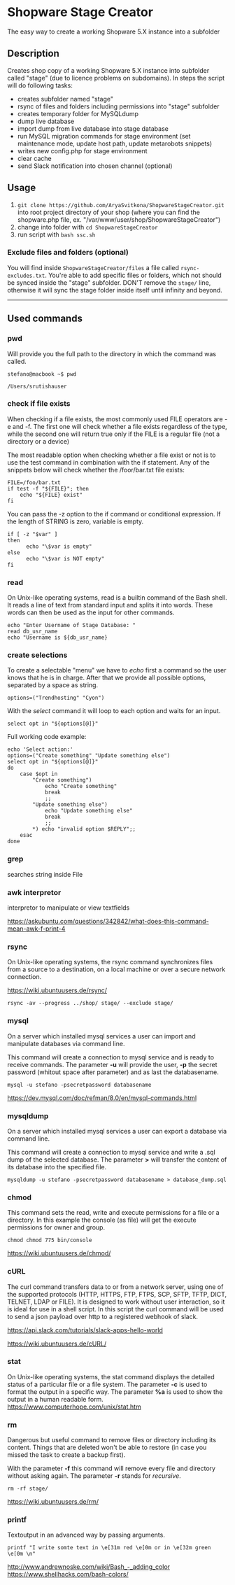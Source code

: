 # Shopware Stage Creator
The easy way to create a working Shopware 5.X instance into a subfolder

## Description
Creates shop copy of a working Shopware 5.X instance into subfolder called "stage" (due to licence problems on subdomains). In steps the script will do following tasks:
- creates subfolder named "stage"
- rsync of files and folders including permissions into "stage" subfolder
- creates temporary folder for MySQLdump
- dump live database
- import dump from live database into stage database
- run MySQL migration commands for stage environment (set maintenance mode, update host path, update metarobots snippets)
- writes new config.php for stage environment
- clear cache
- send Slack notification into chosen channel (optional)



## Usage
1. `git clone https://github.com/AryaSvitkona/ShopwareStageCreator.git` into root project directory of your shop (where you can find the shopware.php file, ex. "/var/www/user/shop/ShopwareStageCreator")
2. change into folder with `cd ShopwareStageCreator`
3. run script with `bash ssc.sh`

### Exclude files and folders (optional)
You will find inside `ShopwareStageCreator/files` a file called `rsync-excludes.txt`. You're able to add specific files or folders, which not should be synced inside the "stage" subfolder.
DON'T remove the `stage/` line, otherwise it will sync the stage folder inside itself until infinity and beyond.

---

## Used commands
### pwd
Will provide you the full path to the directory in which the command was called.

```console
stefano@macbook ~$ pwd

/Users/srutishauser
```

### check if file exists
When checking if a file exists, the most commonly used FILE operators are -e and -f. The first one will check whether a file exists regardless of the type, while the second one will return true only if the FILE is a regular file (not a directory or a device)

The most readable option when checking whether a file exist or not is to use the test command in combination with the if statement. Any of the snippets below will check whether the /foor/bar.txt file exists:

```console
FILE=/foo/bar.txt
if test -f "${FILE}"; then
    echo "${FILE} exist"
fi
```

You can pass the -z option to the if command or conditional expression. If the length of STRING is zero, variable is empty.

```console
if [ -z "$var" ]
then
      echo "\$var is empty"
else
      echo "\$var is NOT empty"
fi
```

### read
On Unix-like operating systems, read is a builtin command of the Bash shell. It reads a line of text from standard input and splits it into words. These words can then be used as the input for other commands.
```console
echo "Enter Username of Stage Database: "
read db_usr_name
echo "Username is ${db_usr_name}
```

### create selections
To create a selectable "menu" we have to _echo_ first a command so the user knows that he is in charge. After that we provide all possible options, separated by a space as string.
```console
options=("Trendhosting" "Cyon")
```

With the _select_ command it will loop to each option and waits for an input.
```console
select opt in "${options[@]}"
```

Full working code example:
```console
echo 'Select action:'
options=("Create something" "Update something else")
select opt in "${options[@]}"
do
    case $opt in
        "Create something")
            echo "Create something"
            break
            ;;
        "Update something else")
            echo "Update something else"
            break
            ;;
        *) echo "invalid option $REPLY";;
    esac
done
```

### grep
searches string inside File

### awk interpretor
interpretor to manipulate or view textfields

https://askubuntu.com/questions/342842/what-does-this-command-mean-awk-f-print-4

### rsync
On Unix-like operating systems, the rsync command synchronizes files from a source to a destination, on a local machine or over a secure network connection.

https://wiki.ubuntuusers.de/rsync/

```console
rsync -av --progress ../shop/ stage/ --exclude stage/
```

### mysql
On a server which installed mysql services a user can import and manipulate databases via command line.

This command will create a connection to mysql service and is ready to receive commands.
The parameter **-u** will provide the user, **-p** the secret password (whitout space after parameter) and as last the databasename.
```console
mysql -u stefano -psecretpassword databasename
```
https://dev.mysql.com/doc/refman/8.0/en/mysql-commands.html

### mysqldump
On a server which installed mysql services a user can export a database via command line.

This command will create a connection to mysql service and write a .sql dump of the selected database.
The parameter **>** will transfer the content of its database into the specified file.
```console
mysqldump -u stefano -psecretpassword databasename > database_dump.sql
```

### chmod
This command sets the read, write and execute permissions for a file or a directory. In this example the console (as file) will get the execute permissions for owner and group.
```console
chmod chmod 775 bin/console
```
https://wiki.ubuntuusers.de/chmod/

### cURL
The curl command transfers data to or from a network server, using one of the supported protocols (HTTP, HTTPS, FTP, FTPS, SCP, SFTP, TFTP, DICT, TELNET, LDAP or FILE). It is designed to work without user interaction, so it is ideal for use in a shell script.
In this script the curl command will be used to send a json payload over http to a registered webhook of slack.

https://api.slack.com/tutorials/slack-apps-hello-world

https://wiki.ubuntuusers.de/cURL/

### stat
On Unix-like operating systems, the stat command displays the detailed status of a particular file or a file system.
The parameter **-c** is used to format the output in a specific way.
The parameter **%a** is used to show the output in a human readable form.
https://www.computerhope.com/unix/stat.htm

### rm
Dangerous but useful command to remove files or directory including its content. Things that are deleted won't be able to restore (in case you missed the task to create a backup first).

With the parameter **-f** this command will remove every file and directory without asking again. The parameter **-r** stands for _recursive_.
```console
rm -rf stage/
```
https://wiki.ubuntuusers.de/rm/


### printf
Textoutput in an advanced way by passing arguments.
```console
printf "I write somte text in \e[31m red \e[0m or in \e[32m green \e[0m \n"
```
http://www.andrewnoske.com/wiki/Bash_-_adding_color
https://www.shellhacks.com/bash-colors/
